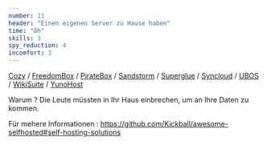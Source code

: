 ```yaml
---
number: 11
header: "Einen eigenen Server zu Hause haben"
time: "8h"
skills: 3
spy_reduction: 4
incomfort: 3
---
```

[Cozy](https://cozy.io/en/) /
[FreedomBox](https://freedombox.org/) /
[PirateBox](https://piratebox.cc/start) /
[Sandstorm](https://sandstorm.io/) /
[Superglue](http://superglue.it/) /
[Syncloud](https://syncloud.org/) /
[UBOS](http://ubos.net/) /
[WikiSuite](http://wikisuite.org/Software) /
[YunoHost](https://yunohost.org/#/)

Warum ? Die Leute müssten in Ihr Haus einbrechen, um an Ihre Daten zu kommen.


Für mehere Informationen : https://github.com/Kickball/awesome-selfhosted#self-hosting-solutions
 
